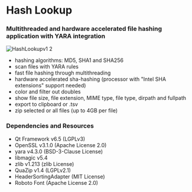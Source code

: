 # Hash Lookup
### Multithreaded and hardware accelerated file hashing application with YARA integration
![HashLookupv1 2](https://github.com/huebicode/hashlookup/assets/3885373/4e25adcd-d519-4449-b759-13352fe627cf)

- hashing algorithms: MD5, SHA1 and SHA256
- scan files with YARA rules
- fast file hashing through multithreading
- hardware accelerated sha-hashing (processor with "Intel SHA extensions" support needed)
- color and filter out doubles
- show file size, file extension, MIME type, file type, dirpath and fullpath
- export to clipboard or .tsv
- zip selected or all files (up to 4GB per file)

### Dependencies and Resources

- Qt Framework v6.5 (LGPLv3)
- OpenSSL v3.1.0 (Apache License 2.0)
- yara v4.3.0 (BSD-3-Clause License)
- libmagic v5.4
- zlib v1.213 (zlib License)
- QuaZip v1.4 (LGPLv2.1)
- HeaderSortingAdapter (MIT License)
- Roboto Font (Apache License 2.0)
